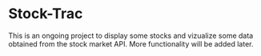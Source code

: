# Stock-Trac
This is an ongoing project to display some stocks and vizualize some data obtained from the stock market API. More functionality will be added later.
